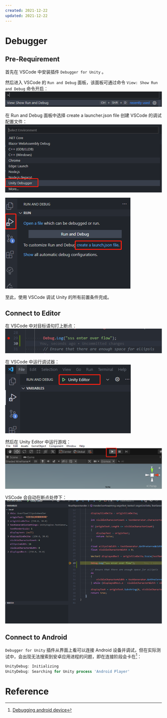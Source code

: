 ```yaml
---
created: 2021-12-22
updated: 2021-12-22
---
```

# Debugger

## Pre-Requirement

首先在 VSCode 中安装插件 `Debugger for Unity` 。

然后进入 VSCode 的 `Run and Debug` 面板，该面板可通过命令 `View: Show Run and Debug` 命令开启：
![|500](assets/Unity%20-%20VSCode/image-20211203093349860.png)

在 Run and Debug 面板中选择 create a launcher.json file 创建 VSCode 的调试配置文件：
![](assets/Unity%20-%20VSCode/image-20211203093401425.png)

![](assets/Unity%20-%20VSCode/image-20211203093406916.png)

至此，使用 VSCode 调试 Unity 的所有前置条件完成。

## Connect to Editor

在 VSCode 中对目标语句打上断点：
![|500](assets/Unity%20-%20VSCode/image-20211203094034084.png)

在 VSCode 中运行调试器：
![|500](assets/Unity%20-%20VSCode/image-20211203094043714.png)

然后在 Unity Editor 中运行游戏：
![|500](assets/Unity%20-%20VSCode/image-20211203094054665.png)

VSCode 会自动在断点处停下：
![|500](assets/Unity%20-%20VSCode/image-20211203094105727.png)

## Connect to Android

`Debugger for Unity` 插件从界面上看可以连接 Android 设备并调试，但在实际测试中，会出现无法搜索到安卓应用进程的问题，即在连接阶段会卡在[^1]：

```powershell
UnityDebug: Initializing
UnityDebug: Searching for Unity process 'Android Player'
```

# Reference

[^1]:[Debugging android device](https://github.com/Unity-Technologies/vscode-unity-debug/issues/44#issuecomment-503430808)